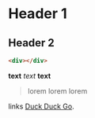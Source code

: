# Header 1
## Header 2 

```html
<div></div>
```
__text__
_text_
__text__
>lorem
>lorem
>lorem

links
[Duck Duck Go](https://duckduckgo.com).
